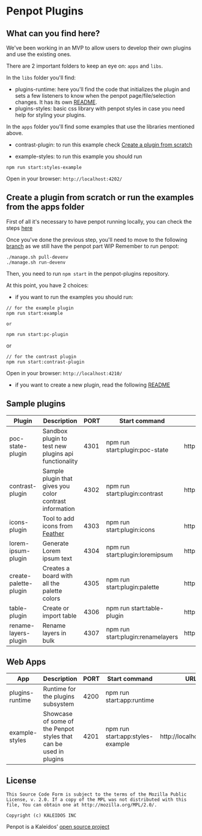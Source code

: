 # Penpot Plugins

## What can you find here?

We've been working in an MVP to allow users to develop their own plugins and use the existing ones.

There are 2 important folders to keep an eye on: `apps` and `libs`.

In the `libs` folder you'll find:

- plugins-runtime: here you'll find the code that initializes the plugin and sets a few listeners to know when the penpot page/file/selection changes.
  It has its own [README](libs/plugins-runtime/README.md).
- plugins-styles: basic css library with penpot styles in case you need help for styling your plugins.

In the `apps` folder you'll find some examples that use the libraries mentioned above.

- contrast-plugin: to run this example check <a href="#create-a-plugin-from-scratch-or-run-the-examples-from-the-apps-folder">Create a plugin from scratch</a>

- example-styles: to run this example you should run

```
npm run start:styles-example
```

Open in your browser: `http://localhost:4202/`

## Create a plugin from scratch or run the examples from the apps folder

First of all it's necessary to have penpot running locally, you can check the steps [here](https://help.penpot.app/technical-guide/developer/devenv/)

Once you've done the previous step, you'll need to move to the following [branch](https://github.com/penpot/penpot/tree/niwinz-poc-plugins) as we still have the penpot part WIP
Remember to run penpot:

```
./manage.sh pull-devenv
./manage.sh run-devenv
```

Then, you need to run `npm start` in the penpot-plugins repository.

At this point, you have 2 choices:

- if you want to run the examples you should run:

```
// for the example plugin
npm run start:example

or

npm run start:pc-plugin
```

or

```
// for the contrast plugin
npm run start:contrast-plugin
```

Open in your browser: `http://localhost:4210/`

- if you want to create a new plugin, read the following [README](docs/create-plugin.md)

## Sample plugins

| Plugin                | Description                                                 | PORT | Start command                     | Manifest URL                               |
| --------------------- | ----------------------------------------------------------- | ---- | --------------------------------- | ------------------------------------------ |
| poc-state-plugin      | Sandbox plugin to test new plugins api functionality        | 4301 | npm run start:plugin:poc-state    | http://localhost:4301/assets/manifest.json |
| contrast-plugin       | Sample plugin that gives you color contrast information     | 4302 | npm run start:plugin:contrast     | http://localhost:4302/assets/manifest.json |
| icons-plugin          | Tool to add icons from [Feather](https://feathericons.com/) | 4303 | npm run start:plugin:icons        | http://localhost:4303/assets/manifest.json |
| lorem-ipsum-plugin    | Generate Lorem ipsum text                                   | 4304 | npm run start:plugin:loremipsum   | http://localhost:4304/assets/manifest.json |
| create-palette-plugin | Creates a board with all the palette colors                 | 4305 | npm run start:plugin:palette      | http://localhost:4305/assets/manifest.json |
| table-plugin          | Create or import table                                      | 4306 | npm run start:table-plugin        | http://localhost:4306/assets/manifest.json |
| rename-layers-plugin  | Rename layers in bulk                                       | 4307 | npm run start:plugin:renamelayers | http://localhost:4307/assets/manifest.json |

## Web Apps

| App             | Description                                                       | PORT | Start command                    | URL                    |
| --------------- | ----------------------------------------------------------------- | ---- | -------------------------------- | ---------------------- |
| plugins-runtime | Runtime for the plugins subsystem                                 | 4200 | npm run start:app:runtime        |                        |
| example-styles  | Showcase of some of the Penpot styles that can be used in plugins | 4201 | npm run start:app:styles-example | http://localhost:4201/ |

## License

```
This Source Code Form is subject to the terms of the Mozilla Public
License, v. 2.0. If a copy of the MPL was not distributed with this
file, You can obtain one at http://mozilla.org/MPL/2.0/.

Copyright (c) KALEIDOS INC
```

Penpot is a Kaleidos’ [open source project](https://kaleidos.net/)
